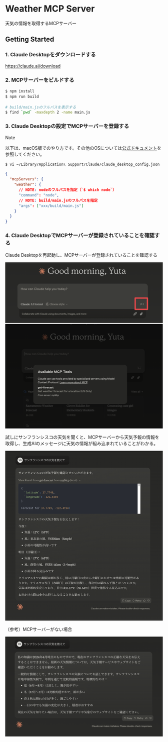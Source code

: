 # Weather MCP Server

天気の情報を取得するMCPサーバー

## Getting Started

### 1. Claude Desktopをダウンロードする

https://claude.ai/download

### 2. MCPサーバーをビルドする

```sh
$ npm install
$ npm run build

# build/main.jsのフルパスを表示する
$ find `pwd` -maxdepth 2 -name main.js
```

### 3. Claude Desktopの設定でMCPサーバーを登録する

> [!NOTE]
> 以下は、macOS版でのやり方です。その他のOSについては[公式ドキュメント](https://modelcontextprotocol.io/quickstart/server#:~:text=Testing%20your%20server%20with%20Claude%20for%20Desktop)を参照してください。

```sh
$ vi ~/Library/Application\ Support/Claude/claude_desktop_config.json
```

```json
{
  "mcpServers": {
    "weather": {
      // NOTE: nodeのフルパスを指定（`$ which node`）
      "command": "node",
      // NOTE: build/main.jsのフルパスを指定
      "args": ["xxx/build/main.js"]
    }
  }
}
```

### 4. Claude DesktopでMCPサーバーが登録されていることを確認する

Claude Desktopを再起動し、MCPサーバーが登録されていることを確認する

![](./images/mcp-server-setting.png)
![](./images/mcp-server-setting2.png)

試しにサンフランシスコの天気を聞くと、MCPサーバーから天気予報の情報を取得し、生成AIのメッセージに天気の情報が組み込まれていることがわかる。

![](./images/get-forecast.png)

（参考）MCPサーバーがない場合

![](./images/none-mcp-server.png)
